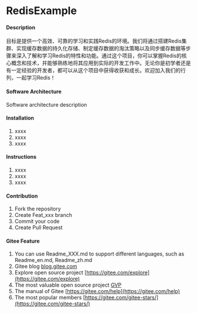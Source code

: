 # RedisExample

#### Description
目标是提供一个高效、可靠的学习和实践Redis的环境。我们将通过搭建Redis集群、实现缓存数据的持久化存储、制定缓存数据的淘汰策略以及同步缓存数据等步骤来深入了解和学习Redis的特性和功能。通过这个项目，你可以掌握Redis的核心概念和技术，并能够熟练地将其应用到实际的开发工作中。无论你是初学者还是有一定经验的开发者，都可以从这个项目中获得收获和成长。欢迎加入我们的行列，一起学习Redis！

#### Software Architecture
Software architecture description

#### Installation

1.  xxxx
2.  xxxx
3.  xxxx

#### Instructions

1.  xxxx
2.  xxxx
3.  xxxx

#### Contribution

1.  Fork the repository
2.  Create Feat_xxx branch
3.  Commit your code
4.  Create Pull Request


#### Gitee Feature

1.  You can use Readme\_XXX.md to support different languages, such as Readme\_en.md, Readme\_zh.md
2.  Gitee blog [blog.gitee.com](https://blog.gitee.com)
3.  Explore open source project [https://gitee.com/explore](https://gitee.com/explore)
4.  The most valuable open source project [GVP](https://gitee.com/gvp)
5.  The manual of Gitee [https://gitee.com/help](https://gitee.com/help)
6.  The most popular members  [https://gitee.com/gitee-stars/](https://gitee.com/gitee-stars/)
